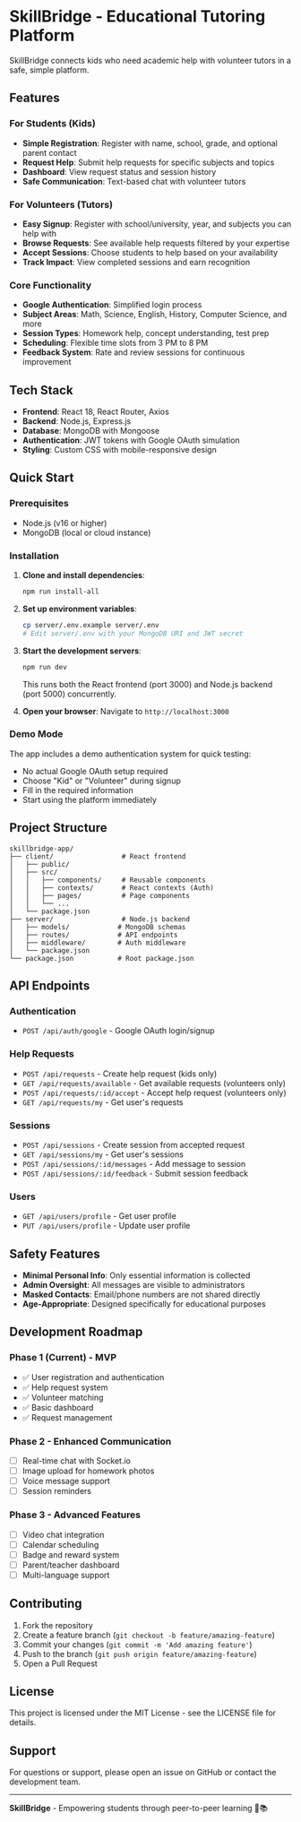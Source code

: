 # SkillBridge - Educational Tutoring Platform

SkillBridge connects kids who need academic help with volunteer tutors in a safe, simple platform.

## Features

### For Students (Kids)
- **Simple Registration**: Register with name, school, grade, and optional parent contact
- **Request Help**: Submit help requests for specific subjects and topics
- **Dashboard**: View request status and session history
- **Safe Communication**: Text-based chat with volunteer tutors

### For Volunteers (Tutors)
- **Easy Signup**: Register with school/university, year, and subjects you can help with
- **Browse Requests**: See available help requests filtered by your expertise
- **Accept Sessions**: Choose students to help based on your availability
- **Track Impact**: View completed sessions and earn recognition

### Core Functionality
- **Google Authentication**: Simplified login process
- **Subject Areas**: Math, Science, English, History, Computer Science, and more
- **Session Types**: Homework help, concept understanding, test prep
- **Scheduling**: Flexible time slots from 3 PM to 8 PM
- **Feedback System**: Rate and review sessions for continuous improvement

## Tech Stack

- **Frontend**: React 18, React Router, Axios
- **Backend**: Node.js, Express.js
- **Database**: MongoDB with Mongoose
- **Authentication**: JWT tokens with Google OAuth simulation
- **Styling**: Custom CSS with mobile-responsive design

## Quick Start

### Prerequisites
- Node.js (v16 or higher)
- MongoDB (local or cloud instance)

### Installation

1. **Clone and install dependencies**:
   ```bash
   npm run install-all
   ```

2. **Set up environment variables**:
   ```bash
   cp server/.env.example server/.env
   # Edit server/.env with your MongoDB URI and JWT secret
   ```

3. **Start the development servers**:
   ```bash
   npm run dev
   ```

   This runs both the React frontend (port 3000) and Node.js backend (port 5000) concurrently.

4. **Open your browser**:
   Navigate to `http://localhost:3000`

### Demo Mode

The app includes a demo authentication system for quick testing:
- No actual Google OAuth setup required
- Choose "Kid" or "Volunteer" during signup
- Fill in the required information
- Start using the platform immediately

## Project Structure

```
skillbridge-app/
├── client/                 # React frontend
│   ├── public/
│   ├── src/
│   │   ├── components/     # Reusable components
│   │   ├── contexts/       # React contexts (Auth)
│   │   ├── pages/          # Page components
│   │   └── ...
│   └── package.json
├── server/                 # Node.js backend
│   ├── models/            # MongoDB schemas
│   ├── routes/            # API endpoints
│   ├── middleware/        # Auth middleware
│   └── package.json
└── package.json           # Root package.json
```

## API Endpoints

### Authentication
- `POST /api/auth/google` - Google OAuth login/signup

### Help Requests
- `POST /api/requests` - Create help request (kids only)
- `GET /api/requests/available` - Get available requests (volunteers only)
- `POST /api/requests/:id/accept` - Accept help request (volunteers only)
- `GET /api/requests/my` - Get user's requests

### Sessions
- `POST /api/sessions` - Create session from accepted request
- `GET /api/sessions/my` - Get user's sessions
- `POST /api/sessions/:id/messages` - Add message to session
- `POST /api/sessions/:id/feedback` - Submit session feedback

### Users
- `GET /api/users/profile` - Get user profile
- `PUT /api/users/profile` - Update user profile

## Safety Features

- **Minimal Personal Info**: Only essential information is collected
- **Admin Oversight**: All messages are visible to administrators
- **Masked Contacts**: Email/phone numbers are not shared directly
- **Age-Appropriate**: Designed specifically for educational purposes

## Development Roadmap

### Phase 1 (Current) - MVP
- ✅ User registration and authentication
- ✅ Help request system
- ✅ Volunteer matching
- ✅ Basic dashboard
- ✅ Request management

### Phase 2 - Enhanced Communication
- [ ] Real-time chat with Socket.io
- [ ] Image upload for homework photos
- [ ] Voice message support
- [ ] Session reminders

### Phase 3 - Advanced Features
- [ ] Video chat integration
- [ ] Calendar scheduling
- [ ] Badge and reward system
- [ ] Parent/teacher dashboard
- [ ] Multi-language support

## Contributing

1. Fork the repository
2. Create a feature branch (`git checkout -b feature/amazing-feature`)
3. Commit your changes (`git commit -m 'Add amazing feature'`)
4. Push to the branch (`git push origin feature/amazing-feature`)
5. Open a Pull Request

## License

This project is licensed under the MIT License - see the LICENSE file for details.

## Support

For questions or support, please open an issue on GitHub or contact the development team.

---

**SkillBridge** - Empowering students through peer-to-peer learning 🌉📚